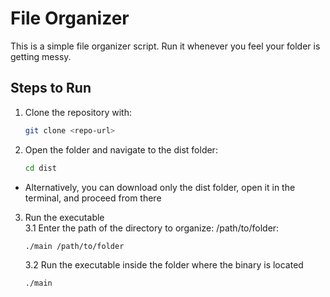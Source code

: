 # File Organizer

This is a simple file organizer script. Run it whenever you feel your folder is getting messy.

## Steps to Run

1. Clone the repository with:
   ```bash
   git clone <repo-url>
   ```
2. Open the folder and navigate to the dist folder:
   ```bash
   cd dist
   ```

- Alternatively, you can download only the dist folder, open it in the terminal, and proceed from there

3. Run the executable  
   3.1 Enter the path of the directory to organize: /path/to/folder:
   ```bash
   ./main /path/to/folder
   ```
   3.2 Run the executable inside the folder where the binary is located
   ```bash
   ./main
   ```
